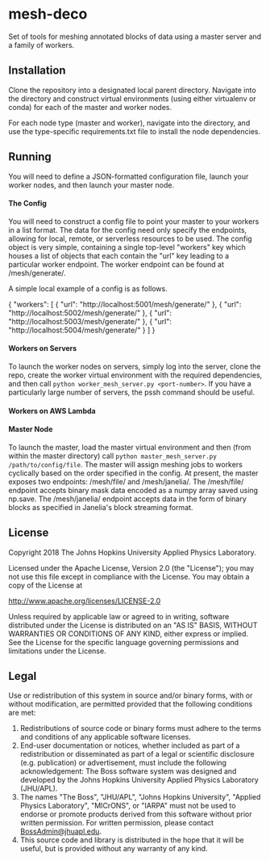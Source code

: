 # mesh-deco

Set of tools for meshing annotated blocks of data
using a master server and a family of workers.


## Installation
Clone the repository into a designated local parent directory. Navigate into the directory and construct virtual environments (using either virtualenv or conda) for each of the master and worker nodes.

For each node type (master and worker), navigate into the directory, and use the type-specific requirements.txt file to install the node dependencies.

## Running
You will need to define a JSON-formatted configuration file, launch your worker nodes, and then launch your master node.

#### The Config
You will need to construct a config file to point your master to your workers in a list format. The data for the config need only specify the endpoints, allowing for local, remote, or serverless resources to be used. The config object is very simple, containing a single top-level "workers" key which houses a list of objects that each contain the "url" key leading to a particular worker endpoint. The worker endpoint can be found at /mesh/generate/.

A simple local example of a config is as follows.

{
    "workers": [
        {
            "url": "http://localhost:5001/mesh/generate/"
        },
        {
            "url": "http://localhost:5002/mesh/generate/"
        },
        {
            "url": "http://localhost:5003/mesh/generate/"
        },
        {
            "url": "http://localhost:5004/mesh/generate/"
        }
    ]
}

#### Workers on Servers
To launch the worker nodes on servers, simply log into the server, clone the repo, create the worker virtual environment with the required dependencies, and then call `python worker_mesh_server.py <port-number>`. If you have a particularly large number of servers, the pssh command should be useful.

#### Workers on AWS Lambda

#### Master Node
To launch the master, load the master virtual environment and then (from within the master directory) call `python master_mesh_server.py /path/to/config/file`. The master will assign meshing jobs to workers cyclically based on the order specified in the config. At present, the master exposes two endpoints: /mesh/file/ and /mesh/janelia/. The /mesh/file/ endpoint accepts binary mask data encoded as a numpy array saved using np.save. The /mesh/janelia/ endpoint accepts data in the form of binary blocks as specified in Janelia's block streaming format.

## License
Copyright 2018 The Johns Hopkins University Applied Physics Laboratory.

Licensed under the Apache License, Version 2.0 (the "License");
you may not use this file except in compliance with the License.
You may obtain a copy of the License at

http://www.apache.org/licenses/LICENSE-2.0

Unless required by applicable law or agreed to in writing, software
distributed under the License is distributed on an "AS IS" BASIS,
WITHOUT WARRANTIES OR CONDITIONS OF ANY KIND, either express or implied.
See the License for the specific language governing permissions and
limitations under the License.

## Legal

Use or redistribution of this system in source and/or binary forms, with or without modification, are permitted provided that the following conditions are met:

1. Redistributions of source code or binary forms must adhere to the terms and conditions of any applicable software licenses.
2. End-user documentation or notices, whether included as part of a redistribution or disseminated as part of a legal or scientific disclosure (e.g. publication) or advertisement, must include the following acknowledgement:  The Boss software system was designed and developed by the Johns Hopkins University Applied Physics Laboratory (JHU/APL).
3. The names "The Boss", "JHU/APL", "Johns Hopkins University", "Applied Physics Laboratory", "MICrONS", or "IARPA" must not be used to endorse or promote products derived from this software without prior written permission. For written permission, please contact BossAdmin@jhuapl.edu.
4. This source code and library is distributed in the hope that it will be useful, but is provided without any warranty of any kind.
